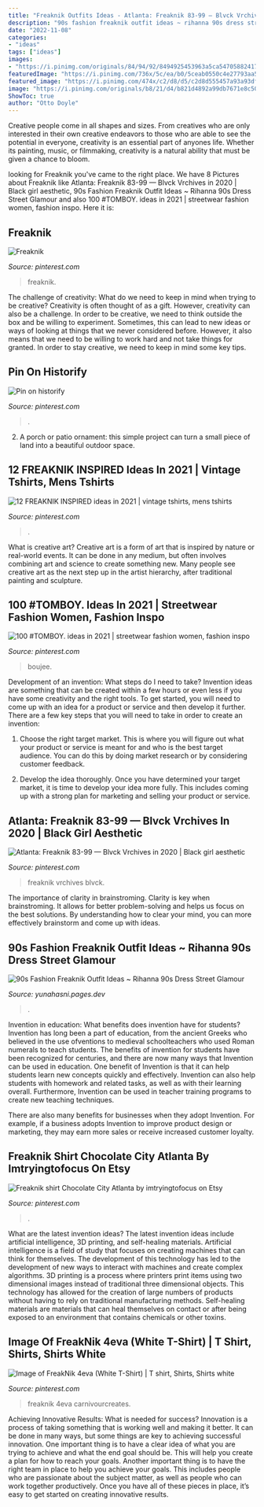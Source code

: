 ```yaml
---
title: "Freaknik Outfits Ideas - Atlanta: Freaknik 83-99 — Blvck Vrchives In 2020"
description: "90s fashion freaknik outfit ideas ~ rihanna 90s dress street glamour"
date: "2022-11-08"
categories:
- "ideas"
tags: ["ideas"]
images:
- "https://i.pinimg.com/originals/84/94/92/8494925453963a5ca547058824172c10.png"
featuredImage: "https://i.pinimg.com/736x/5c/ea/b0/5ceab0550c4e27793aa54b9be0f9f8d6.jpg"
featured_image: "https://i.pinimg.com/474x/c2/d8/d5/c2d8d555457a93a93df9d581765e877c.jpg"
image: "https://i.pinimg.com/originals/b8/21/d4/b821d4892a99db7671e8c503460eb86e.jpg"
ShowToc: true
author: "Otto Doyle"
---
```



Creative people come in all shapes and sizes. From creatives who are only interested in their own creative endeavors to those who are able to see the potential in everyone, creativity is an essential part of anyones life. Whether its painting, music, or filmmaking, creativity is a natural ability that must be given a chance to bloom.

	

		
looking for Freaknik you've came to the right place. We have 8 Pictures about Freaknik like Atlanta: Freaknik 83-99 — Blvck Vrchives in 2020 | Black girl aesthetic, 90s Fashion Freaknik Outfit Ideas ~ Rihanna 90s Dress Street Glamour and also 100 #TOMBOY. ideas in 2021 | streetwear fashion women, fashion inspo. Here it is:
		
    
## Freaknik

<img loading=lazy src="https://i.pinimg.com/236x/1a/a5/ea/1aa5eab068877f24aedad614d3126b85.jpg" onerror="this.onerror=null;this.src='https://tse4.mm.bing.net/th?id=OIP.gDWOhVyQ-x1ul69r9gWeswAAAA&amp;pid=15.1';" alt="Freaknik">

_Source: pinterest.com_

>freaknik. 

	

The challenge of creativity: What do we need to keep in mind when trying to be creative?
Creativity is often thought of as a gift. However, creativity can also be a challenge. In order to be creative, we need to think outside the box and be willing to experiment. Sometimes, this can lead to new ideas or ways of looking at things that we never considered before. However, it also means that we need to be willing to work hard and not take things for granted. In order to stay creative, we need to keep in mind some key tips.

    
## Pin On Historify

<img loading=lazy src="https://i.pinimg.com/236x/8b/d1/c7/8bd1c78694e1e7fb0bcc4d00f4939e55.jpg?nii=t" onerror="this.onerror=null;this.src='https://tse2.mm.bing.net/th?id=OIP.kMxZ9nBA20iE361_P2Vf3QAAAA&amp;pid=15.1';" alt="Pin on historify">

_Source: pinterest.com_

>. 

	

2. A porch or patio ornament: this simple project can turn a small piece of land into a beautiful outdoor space. 

    
## 12 FREAKNIK INSPIRED Ideas In 2021 | Vintage Tshirts, Mens Tshirts

<img loading=lazy src="https://i.pinimg.com/474x/57/b6/7a/57b67a3bccae7cb83342f7413b8aaeae.jpg" onerror="this.onerror=null;this.src='https://tse4.mm.bing.net/th?id=OIP.WjkIsT0n3ovRfpXRSALfbAAAAA&amp;pid=15.1';" alt="12 FREAKNIK INSPIRED ideas in 2021 | vintage tshirts, mens tshirts">

_Source: pinterest.com_

>. 

	

What is creative art?
Creative art is a form of art that is inspired by nature or real-world events. It can be done in any medium, but often involves combining art and science to create something new. Many people see creative art as the next step up in the artist hierarchy, after traditional painting and sculpture.

    
## 100 #TOMBOY. Ideas In 2021 | Streetwear Fashion Women, Fashion Inspo

<img loading=lazy src="https://i.pinimg.com/474x/c2/d8/d5/c2d8d555457a93a93df9d581765e877c.jpg" onerror="this.onerror=null;this.src='https://tse3.mm.bing.net/th?id=OIP.bQSlOUSxPTbyye3vt9hAhQAAAA&amp;pid=15.1';" alt="100 #TOMBOY. ideas in 2021 | streetwear fashion women, fashion inspo">

_Source: pinterest.com_

>boujee. 

	

Development of an invention: What steps do I need to take?
Invention ideas are something that can be created within a few hours or even less if you have some creativity and the right tools. To get started, you will need to come up with an idea for a product or service and then develop it further. There are a few key steps that you will need to take in order to create an invention:
1. Choose the right target market. This is where you will figure out what your product or service is meant for and who is the best target audience. You can do this by doing market research or by considering customer feedback.

2. Develop the idea thoroughly. Once you have determined your target market, it is time to develop your idea more fully. This includes coming up with a strong plan for marketing and selling your product or service.

    
## Atlanta: Freaknik 83-99 — Blvck Vrchives In 2020 | Black Girl Aesthetic

<img loading=lazy src="https://i.pinimg.com/originals/b8/21/d4/b821d4892a99db7671e8c503460eb86e.jpg" onerror="this.onerror=null;this.src='https://tse4.mm.bing.net/th?id=OIP.GvpRTf5ImLuHfTEcYF-bsgHaE8&amp;pid=15.1';" alt="Atlanta: Freaknik 83-99 — Blvck Vrchives in 2020 | Black girl aesthetic">

_Source: pinterest.com_

>freaknik vrchives blvck. 

	

The importance of clarity in brainstroming.
Clarity is key when brainstroming. It allows for better problem-solving and helps us focus on the best solutions. By understanding how to clear your mind, you can more effectively brainstorm and come up with ideas.

    
## 90s Fashion Freaknik Outfit Ideas ~ Rihanna 90s Dress Street Glamour

<img loading=lazy src="https://i.pinimg.com/736x/5c/ea/b0/5ceab0550c4e27793aa54b9be0f9f8d6.jpg" onerror="this.onerror=null;this.src='https://tse1.mm.bing.net/th?id=OIP.UpFAT_0eMGMceSY7Th9GwgHaHY&amp;pid=15.1';" alt="90s Fashion Freaknik Outfit Ideas ~ Rihanna 90s Dress Street Glamour">

_Source: yunahasni.pages.dev_

>. 

	

Invention in education: What benefits does invention have for students?
Invention has long been a part of education, from the ancient Greeks who believed in the use ofventions to medieval schoolteachers who used Roman numerals to teach students. The benefits of invention for students have been recognized for centuries, and there are now many ways that Invention can be used in education. 
One benefit of Invention is that it can help students learn new concepts quickly and effectively. Invention can also help students with homework and related tasks, as well as with their learning overall. Furthermore, Invention can be used in teacher training programs to create new teaching techniques. 

There are also many benefits for businesses when they adopt Invention. For example, if a business adopts Invention to improve product design or marketing, they may earn more sales or receive increased customer loyalty.

    
## Freaknik Shirt Chocolate City Atlanta By Imtryingtofocus On Etsy

<img loading=lazy src="https://i.pinimg.com/474x/ab/2b/70/ab2b7036442b77d97ce36f7f6998f2cb--chocolate-city-atlanta.jpg" onerror="this.onerror=null;this.src='https://tse1.mm.bing.net/th?id=OIP.PC4uacHxHWUyAt6T3BdwfwAAAA&amp;pid=15.1';" alt="Freaknik shirt Chocolate City Atlanta by imtryingtofocus on Etsy">

_Source: pinterest.com_

>. 

	

What are the latest invention ideas?
The latest invention ideas include artificial intelligence, 3D printing, and self-healing materials. Artificial intelligence is a field of study that focuses on creating machines that can think for themselves. The development of this technology has led to the development of new ways to interact with machines and create complex algorithms. 3D printing is a process where printers print items using two dimensional images instead of traditional three dimensional objects. This technology has allowed for the creation of large numbers of products without having to rely on traditional manufacturing methods. Self-healing materials are materials that can heal themselves on contact or after being exposed to an environment that contains chemicals or other toxins.

    
## Image Of FreakNik 4eva (White T-Shirt) | T Shirt, Shirts, Shirts White

<img loading=lazy src="https://i.pinimg.com/originals/84/94/92/8494925453963a5ca547058824172c10.png" onerror="this.onerror=null;this.src='https://tse1.mm.bing.net/th?id=OIP.8ic31TZrNAWm_qqn7QumFwHaHB&amp;pid=15.1';" alt="Image of FreakNik 4eva (White T-Shirt) | T shirt, Shirts, Shirts white">

_Source: pinterest.com_

>freaknik 4eva carnivourcreates. 

	

Achieving Innovative Results: What is needed for success?
Innovation is a process of taking something that is working well and making it better. It can be done in many ways, but some things are key to achieving successful innovation. One important thing is to have a clear idea of what you are trying to achieve and what the end goal should be. This will help you create a plan for how to reach your goals. Another important thing is to have the right team in place to help you achieve your goals. This includes people who are passionate about the subject matter, as well as people who can work together productively. Once you have all of these pieces in place, it’s easy to get started on creating innovative results.

